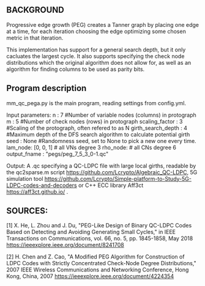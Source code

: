 ## BACKGROUND

Progressive edge growth (PEG) creates a Tanner graph by placing one edge at a time, for each iteration choosing the edge optimizing some chosen metric in that iteration. 

This implementation has support for a general search depth, but it only cacluates the largest cycle. It also supports specifying the check node distributions which the original algorithm does not allow for, as well as an algorithm for finding columns to be used as parity bits. 

## Program description
mm_qc_pega.py is the main program, reading settings from config.yml.

Input parameters:
    n : 7  #Number of variable nodes (columns) in protograph
    m : 5   #Number of check nodes (rows) in protograph
    scaling_factor : 3  #Scaling of the protograph, often refered to as N
    girth_search_depth : 4 #Maximum depth of the DFS search algorithm to calculate potential girth
    seed : None #Randomness seed, set to None to pick a new one every time.
    lam_node: [0, 0, 1]         # all VNs degree 3
    rho_node:   # all CNs degree 6
    output_fname : "pegs/peg_7_5_3_0-1.qc"
    
Output:
A .qc specifying a QC-LDPC file with large local girths, readable by the qc2sparse.m script https://github.com/Lcrypto/Algebraic_QC-LDPC, 5G simulation tool https://github.com/Lcrypto/Simple-platform-to-Study-5G-LDPC-codes-and-decoders or C++ ECC library Aff3ct  https://aff3ct.github.io/ .

## SOURCES:
[1] X. He, L. Zhou and J. Du, "PEG-Like Design of Binary QC-LDPC Codes Based on Detecting and Avoiding Generating Small Cycles," in IEEE Transactions on Communications, vol. 66, no. 5, pp. 1845-1858, May 2018 https://ieeexplore.ieee.org/document/8241708

[2] H. Chen and Z. Cao, "A Modified PEG Algorithm for Construction of LDPC Codes with Strictly Concentrated Check-Node Degree Distributions," 2007 IEEE Wireless Communications and Networking Conference, Hong Kong, China, 2007
https://ieeexplore.ieee.org/document/4224354
